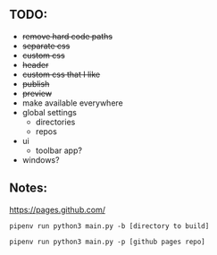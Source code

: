 ## TODO:
 * ~~remove hard code paths~~
 * ~~separate css~~
 * ~~custom css~~
 * ~~header~~
 * ~~custom css that I like~~
 * ~~publish~~
 * ~~preview~~
 * make available everywhere
 * global settings
    * directories
    * repos
 * ui
    * toolbar app?
 * windows?


 ## Notes:

 https://pages.github.com/

 `pipenv run python3 main.py -b [directory to build]`

 `pipenv run python3 main.py -p [github pages repo]`